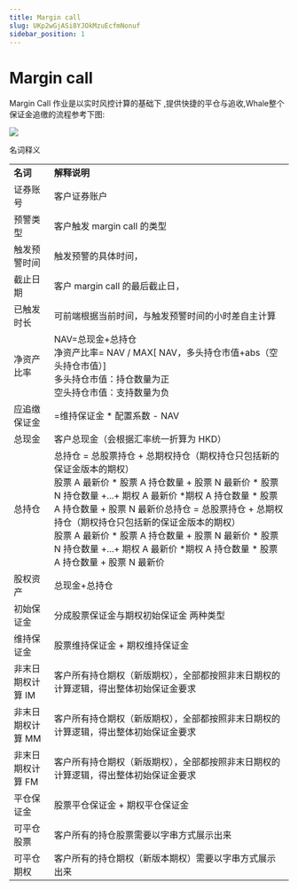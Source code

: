 ```yaml
---
title: Margin call
slug: UKp2wGjASi8YJOkMzuEcfmNonuf
sidebar_position: 1
---
```



# Margin call

Margin Call 作业是以实时风控计算的基础下 ,提供快捷的平仓与追收,Whale整个保证金追缴的流程参考下图:

<img src="/assets/IEBebOkmhoqDUTxupIscT9IXnZf.jpeg"/>

名词释义

|   |   |
|---|---|
|**名词**|**解释说明**|
|证券账号|客户证券账户|
|预警类型|客户触发 margin call 的类型|
|触发预警时间|触发预警的具体时间，|
|截止日期|客户 margin call 的最后截止日，|
|已触发时长|可前端根据当前时间，与触发预警时间的小时差自主计算|
|净资产比率|NAV=总现金+总持仓 <br/>净资产比率= NAV / MAX[ NAV，多头持仓市值+abs（空头持仓市值）] <br/>多头持仓市值：持仓数量为正 <br/>空头持仓市值：支持数量为负|
|应追缴保证金|=维持保证金 * 配置系数  -  NAV|
|总现金|客户总现金（会根据汇率统一折算为 HKD）|
|总持仓|总持仓 = 总股票持仓 + 总期权持仓（期权持仓只包括新的保证金版本的期权） <br/>股票 A 最新价 * 股票 A 持仓数量 + 股票 N 最新价 * 股票 N 持仓数量 +...+ 期权 A 最新价 *期权 A 持仓数量 * 股票 A 持仓数量 + 股票 N 最新价总持仓 = 总股票持仓 + 总期权持仓（期权持仓只包括新的保证金版本的期权）<br/>股票 A 最新价 * 股票 A 持仓数量 + 股票 N 最新价 * 股票 N 持仓数量 +...+  期权 A 最新价 *期权 A 持仓数量 * 股票 A 持仓数量 + 股票 N 最新价|
|股权资产|总现金+总持仓|
|初始保证金|分成股票保证金与期权初始保证金 两种类型|
|维持保证金|股票维持保证金 + 期权维持保证金|
|非末日期权计算 IM|客户所有持仓期权（新版期权），全部都按照非末日期权的计算逻辑，得出整体初始保证金要求|
|非末日期权计算 MM|客户所有持仓期权（新版期权），全部都按照非末日期权的计算逻辑，得出整体初始保证金要求|
|非末日期权计算 FM|客户所有持仓期权（新版期权），全部都按照非末日期权的计算逻辑，得出整体初始保证金要求|
|平仓保证金|股票平仓保证金 + 期权平仓保证金|
|可平仓股票|客户所有的持仓股票需要以字串方式展示出来|
|可平仓期权|客户所有的持仓期权（新版本期权）需要以字串方式展示出来|

